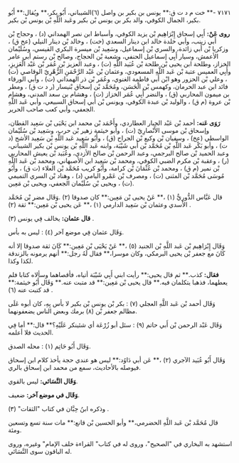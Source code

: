 ٧١٧١ -** خت م د ت ق:** يونس بن بكير بن واصل (٦)الشيباني، أَبُو بكر،** ويُقال:** أَبُو بكير، الجمال الكوفي، والد بكر بن يونس بْن بكير وعَبد اللَّهِ بْن يونس بْن بكير.

**روى عَنْ:** أَبِي إسحاق إِبْرَاهِيم بْن يزيد الكوفي، وأسباط ابن نصر الهمداني (د) ، وحجاج بْن أَبي زينب، وأبي خلدة خالد ابن دينار السعدي (خت) ، وخالد بْن دينار النيلي (عخ ق) ، وزكريا بْن أَبي زائدة، والسري بْن إسماعيل، وسَعِيد بْن ميسرة البكري القيسي، وسُلَيْمان الأعمش، وسيار أَبِي إسماعيل الحنفي، وشعبة بْن الحجاج، وصالح بْن رستم أبي عامر الخزاز، وطلحة ابن يحيى بْن طلحة بْن عُبَيد اللَّهِ (ت) ، وعبد العزيز بْن عُمَر بْن عَبْد الْعَزِيزِ، وأَبِي العميس عتبة بْن عَبد اللَّهِ المسعودي، وعثمان بْن عَبْد الرَّحْمَنِ الزُّهْرِيّ الوقاصي (ت) ، وعلي بْن الحزور وهو ابْن أَبي فاطمة الغنوي، وعُمَر بْن ذر الهمداني (ت) ، وأبي الورقاء فائد ابن عبد الحرمان، وكهمس بْن الْحَسَن، ومُحَمَّد بْن إسحاق بْنيسار (ر د ت ق) ، ومطر بن ميمون المحاربي (ق) ، والنضر أَبِي عُمَر الخزاز (ت) ، وهشام بن سعد المدني، وهشام بْن عروة (م ق) ، والوليد بْن عبدة الكوفي، ويونس بْن أَبي إسحاق السبيعي، وأبي عَبد اللَّهِ الجعفي، وأبي كعب صاحب الحرير.

**رَوَى عَنه:** أحمد بْن عَبْد الجبار العطاردي، وأَحْمَد بْن محمد ابن يَحْيَى بْن سَعِيد القطان، وإسحاق بْن موسى الأَنْصارِيّ (ت) ، وأبو خيثمة زهير بْن حرب، وسَعِيد بْن سُلَيْمان الواسطي (عخ) ، وسفيان بْن وكيع بْن الجراح (ق) ، وأَبُو سَعِيد عَبد اللَّهِ بْن سَعِيد الأشج (د ت) ، وأبو بَكْر عَبد اللَّهِ بْن مُحَمَّد بْن أَبي شَيْبَة، وابنه عَبد اللَّهِ بْن يونس بْن بكير الشيباني، وعبد الحميد بْن صالح البرجمي، وعبد الرحمن بْن صالح الأزدي، وعُبَيد بْن يعيش المحاربي (ر) ، وعقبة بْن مكرم الضبي الكوفي، ومحمد بْن سَعِيد ابن الأصبهاني، ومحمد بْن عَبد اللَّهِ بْن نمير (م ق) ، ومحمد بْن عُثْمَانَ بْن كرامة، وأَبُو كريب مُحَمَّد بْن العلاء (ت ق) ، وأَبُو مُوسَى مُحَمَّد بْن المثنى (ت) ، ومصرف بْن عَمْرو اليامي (د) ، وهناد بْن السري التميمي (ت) ، ويحيى بْن سُلَيْمان الجعفي، ويحيى بْن مَعِين.

قال عَبَّاس الدُّورِيُّ (١) ،** عَنْ يحيى بْن مَعِين:** كان صدوقا (٢) .وَقَال مضر بْن مُحَمَّد الأسدي وعثمان بْن سَعِيد الدارمي (١) ،** عَن يحيى بْن مَعِين:** ثقة (٢) .

**قال عثمان:** يخالف فِي يونس (٣) .

وَقَال عثمان فِي موضع آخر (٤) : ليس به بأس.

وَقَال إِبْرَاهِيم بْن عَبد اللَّهِ بْن الجنيد (٥) ،** عَنْ يَحْيَى بْن مَعِين:** كَانَ ثقة صدوقا إلا أنه كَانَ مع جعفر بْن يحيى البرمكي، وكان موسرا،** فقال لَهُ رجل:** أنهم يرمونه بالزندقة لكذا وكذا.

**فقال:** كذب.** ثم قال يحيى:** رأيت ابني أَبِي شَيْبَة أتياه، فأقصاهما وسألاه كتابا فلم يعطهما، فذهبا يتكلمان فيه.** قال يحيى بْن مَعِين:** قد متبت عنه.** وَقَال أَبُو خيثمة:** قد كتبت عنه (٦) .

وَقَال أحمد بْن عَبد اللَّهِ العجلي (٧) : بكر بْن يونس بْن بكير لا بأس بِهِ، كان أبوه عَلَى مظالم جعفر بْن (٨) برمك وبعض الناس يضعفونهما.

وَقَال عَبْد الرحمن بْن أَبي حاتم (٩) : سئل أبو زُرْعَة أي شئينكر عَلَيْهِ؟** قال:** أما فِي الحديث فلا أعلمه.

وَقَال أَبُو حَاتِم (١) : محله الصدق.

وَقَال أَبُو عُبَيد الآجري (٢) ،** عَن أبي دَاوُد:** ليس هو عندي حجة يأخذ كلام ابن إسحاق فيوصله بالأحاديث، سمع من محمد ابن إسحاق بالري.

**وَقَال النَّسَائي:** ليس بالقوي.

**وَقَال في موضع آخر:** ضعيف.

وذكره ابنُ حِبَّان في كتاب "الثقات" (٣) .

قال مُحَمَّد بْن عَبد اللَّهِ الحضرمي،** وأبو الحسين بْن قانع:** مات سنة تسع وتسعين ومئة.

استشهد به البخاري في "الصحيح"، وروى له في كتاب" القراءة خلف الإمام" وغيره، وروى له الباقون سوى النَّسَائي.